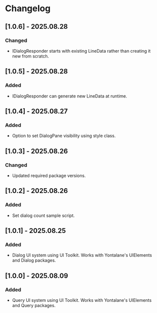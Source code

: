 # Changelog

## [1.0.6] - 2025.08.28

### Changed

- IDialogResponder starts with existing LineData rather than creating it new from scratch.

## [1.0.5] - 2025.08.28

### Added

- IDialogResponder can generate new LineData at runtime.

## [1.0.4] - 2025.08.27

### Added

- Option to set DialogPane visibility using style class.

## [1.0.3] - 2025.08.26

### Changed

- Updated required package versions.

## [1.0.2] - 2025.08.26

### Added

- Set dialog count sample script.

## [1.0.1] - 2025.08.25

### Added

* Dialog UI system using UI Toolkit. Works with Yontalane's UIElements and Dialog packages.

## [1.0.0] - 2025.08.09

### Added

* Query UI system using UI Toolkit. Works with Yontalane's UIElements and Query packages.